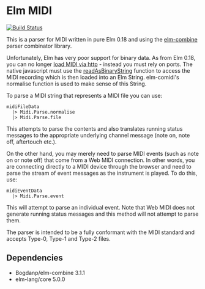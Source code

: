 Elm MIDI
===========
[![Build Status](https://travis-ci.org/newlandsvalley/elm-comidi.svg?branch=master)](https://travis-ci.org/newlandsvalley/elm-comidi)

This is a parser for MIDI written in pure Elm 0.18 and using the [elm-combine](https://github.com/Bogdanp/elm-combine) parser combinator library.

Unfortunately, Elm has very poor support for binary data.  As from Elm 0.18, you can no longer [load MIDI via http](https://github.com/elm-lang/http/issues/11) - instead you must rely on ports. The native javascript must use the [readAsBinaryString](https://developer.mozilla.org/en-US/docs/Web/API/FileReader/readAsBinaryString) function to access the MIDI recording which is then loaded into an Elm String. elm-comidi's normalise function is used to make sense of this String.

To parse a MIDI string that represents a MIDI file you can use:

    midiFileData
      |> Midi.Parse.normalise
      |> Midi.Parse.file

This attempts to parse the contents and also translates running status messages to the appropriate underlying channel message (note on, note off, aftertouch etc.).

On the other hand, you may merely need to parse MIDI events (such as note on or note off) that come from a Web MIDI connection. In other words, you are connecting directly to a MIDI device through the browser and need to parse the stream of event messages as the instrument is played.  To do this, use:

    midiEventData
      |> Midi.Parse.event

This will attempt to parse an individual event. Note that Web MIDI does not generate running status messages and this method will not attempt to parse them.

The parser is intended to be a fully conformant with the MIDI standard and accepts Type-0, Type-1 and Type-2 files.

Dependencies
------------

*  Bogdanp/elm-combine  3.1.1
*  elm-lang/core 5.0.0
